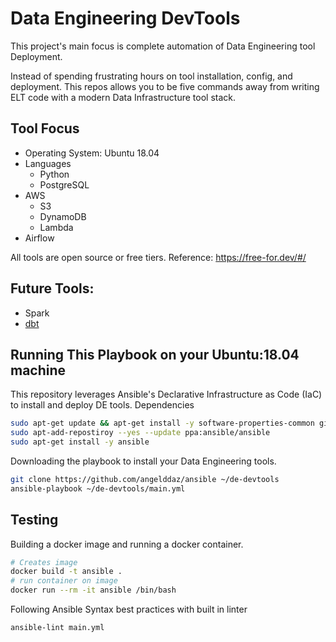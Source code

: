 # Data Engineering DevTools
This project's main focus is complete automation of Data Engineering tool Deployment.

Instead of spending frustrating hours on tool installation, config, and deployment.
This repos allows you to be five commands away from writing ELT code with a modern Data Infrastructure tool stack.

## Tool Focus
* Operating System: Ubuntu 18.04 
* Languages
    * Python
    * PostgreSQL
* AWS
    * S3
    * DynamoDB
    * Lambda
* Airflow

All tools are open source or free tiers. Reference: https://free-for.dev/#/
## Future Tools:
* Spark
* [dbt](https://www.getdbt.com/)

## Running This Playbook on your Ubuntu:18.04 machine
This repository leverages Ansible's Declarative Infrastructure as Code (IaC) to install and deploy DE tools.
Dependencies
```bash
sudo apt-get update && apt-get install -y software-properties-common git
sudo apt-add-repostiroy --yes --update ppa:ansible/ansible
sudo apt-get install -y ansible
```
Downloading the playbook to install your Data Engineering tools.
```bash
git clone https://github.com/angelddaz/ansible ~/de-devtools
ansible-playbook ~/de-devtools/main.yml
```

## Testing
Building a docker image and running a docker container.
```bash
# Creates image
docker build -t ansible .
# run container on image
docker run --rm -it ansible /bin/bash
```

Following Ansible Syntax best practices with built in linter
```bash
ansible-lint main.yml
```
